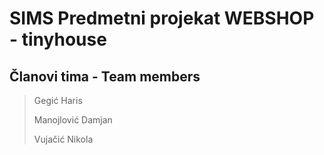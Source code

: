 # SIMS Predmetni projekat WEBSHOP - tinyhouse

## Članovi tima - Team members

> Gegić Haris
>
> Manojlović Damjan
>
> Vujačić Nikola
